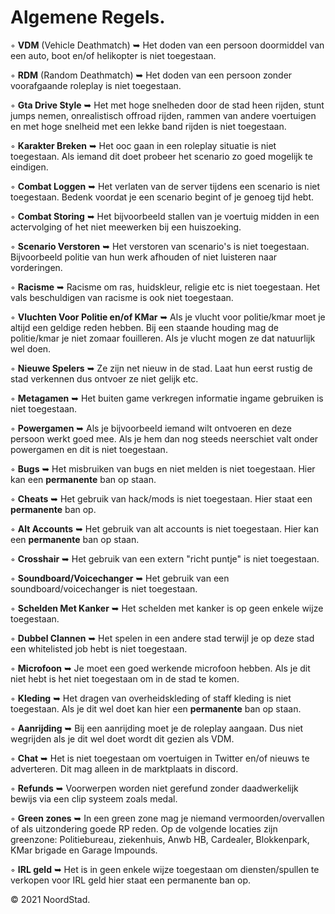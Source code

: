# Algemene Regels.

◦ <b>VDM</b> (Vehicle Deathmatch) ➥ Het doden van een persoon doormiddel van een auto, boot en/of helikopter is niet toegestaan.

◦ <b>RDM</b> (Random Deathmatch) ➥ Het doden van een persoon zonder voorafgaande roleplay is niet toegestaan. 

◦ <b>Gta Drive Style</b> ➥ Het met hoge snelheden door de stad heen rijden, stunt jumps nemen, onrealistisch offroad rijden, rammen van andere voertuigen en met hoge snelheid      met een lekke band rijden is niet toegestaan.

◦ <b>Karakter Breken</b> ➥ Het ooc gaan in een roleplay situatie is niet toegestaan. Als iemand dit doet probeer het scenario zo goed mogelijk te eindigen. 

◦ <b>Combat Loggen</b> ➥ Het verlaten van de server tijdens een scenario is niet toegestaan. Bedenk voordat je een scenario begint of je genoeg tijd hebt.

◦ <b>Combat Storing</b> ➥ Het bijvoorbeeld stallen van je voertuig midden in een actervolging of het niet meewerken bij een huiszoeking.

◦ <b>Scenario Verstoren</b> ➥ Het verstoren van scenario's is niet toegestaan. Bijvoorbeeld politie van hun werk afhouden of niet luisteren naar vorderingen. 

◦ <b>Racisme</b> ➥ Racisme om ras, huidskleur, religie etc is niet toegestaan. Het vals beschuldigen van racisme is ook niet toegestaan. 

◦ <b>Vluchten Voor Politie en/of KMar</b> ➥ Als je vlucht voor politie/kmar moet je altijd een geldige reden hebben. Bij een staande houding mag de politie/kmar je niet zomaar    fouilleren. Als je vlucht mogen ze dat natuurlijk wel doen.

◦ <b>Nieuwe Spelers</b> ➥ Ze zijn net nieuw in de stad. Laat hun eerst rustig de stad verkennen dus ontvoer ze niet gelijk etc.

◦ <b>Metagamen</b> ➥ Het buiten game verkregen informatie ingame gebruiken is niet toegestaan.

◦ <b>Powergamen</b> ➥ Als je bijvoorbeeld iemand wilt ontvoeren en deze persoon werkt goed mee. Als je hem dan nog steeds neerschiet valt onder powergamen en dit is niet           toegestaan.

◦ <b>Bugs</b> ➥ Het misbruiken van bugs en niet melden is niet toegestaan. Hier kan een <b>permanente</b> ban op staan.

◦ <b>Cheats</b> ➥ Het gebruik van hack/mods is niet toegestaan. Hier staat een <b>permanente</b> ban op.

◦ <b>Alt Accounts</b> ➥ Het gebruik van alt accounts is niet toegestaan. Hier kan een <b>permanente</b> ban op staan.

◦ <b>Crosshair</b> ➥ Het gebruik van een extern "richt puntje" is niet toegestaan. 
 
◦ <b>Soundboard/Voicechanger</b> ➥ Het gebruik van een soundboard/voicechanger is niet toegestaan.

◦ <b>Schelden Met Kanker</b> ➥ Het schelden met kanker is op geen enkele wijze toegestaan.

◦ <b>Dubbel Clannen</b> ➥ Het spelen in een andere stad terwijl je op deze stad een whitelisted job hebt is niet toegestaan.

◦ <b>Microfoon</b> ➥ Je moet een goed werkende microfoon hebben. Als je dit niet hebt is het niet toegestaan om in de stad te komen.

◦ <b>Kleding</b> ➥ Het dragen van overheidskleding of staff kleding is niet toegestaan. Als je dit wel doet kan hier een <b>permanente</b> ban op staan.

◦ <b>Aanrijding</b> ➥ Bij een aanrijding moet je de roleplay aangaan. Dus niet wegrijden als je dit wel doet wordt dit gezien als VDM. 

◦ <b>Chat</b> ➥ Het is niet toegestaan om voertuigen in Twitter en/of nieuws te adverteren. Dit mag alleen in de marktplaats in discord.

◦ <b>Refunds</b> ➥ Voorwerpen worden niet gerefund zonder daadwerkelijk bewijs via een clip systeem zoals medal.

◦ <b>Green zones</b> ➥ In een green zone mag je niemand vermoorden/overvallen of als uitzondering goede RP reden. Op de volgende locaties zijn greenzone: Politiebureau,            ziekenhuis, Anwb HB, Cardealer, Blokkenpark, KMar brigade en Garage Impounds.

◦ <b>IRL geld</b> ➥ Het is in geen enkele wijze toegestaan om diensten/spullen te verkopen voor IRL geld hier staat een permanente ban op.

© 2021 NoordStad.
